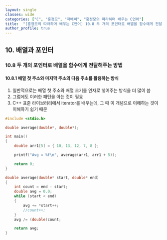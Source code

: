 ```yaml
---
layout: single
classes: wide
categories: ["C", "홍정모", "따배씨", "홍정모의 따라하며 배우는 C언어"]
title:  "[홍정모의 따라하며 배우는 C언어] 10.8 두 개의 포인터로 배열을 함수에게 전달해주는 방법"
author_profile: true
---
```


## 10. 배열과 포인터

### 10.8 두 개의 포인터로 배열을 함수에게 전달해주는 방법

#### 10.8.1 배열 첫 주소와 마지막 주소의 다음 주소를 활용하는 방식

1. 일반적으로는 배열 첫 주소와 배열 크기를 인자로 넣어주는 방식을 더 많이 씀
2. 그럼에도 이러한 패턴을 아는 것이 필요
3. C++ 표준 라이브러리에서 iterator를 배우는데, 그 때 이 개념으로 이해하는 것이 이해하기 쉽기 때문

```c
#include <stdio.h>

double average(double*, double*);

int main() 
{
	double arr1[5] = { 10, 13, 12, 7, 8 };

	printf("Avg = %f\n", average(arr1, arr1 + 5));

	return 0;
}

double average(double* start, double* end) 
{
	int count = end - start;
	double avg = 0.0;
	while (start < end) 
	{
		avg += *start++;
		//count++;
	}
	avg /= (double)count;

	return avg;
}
```

